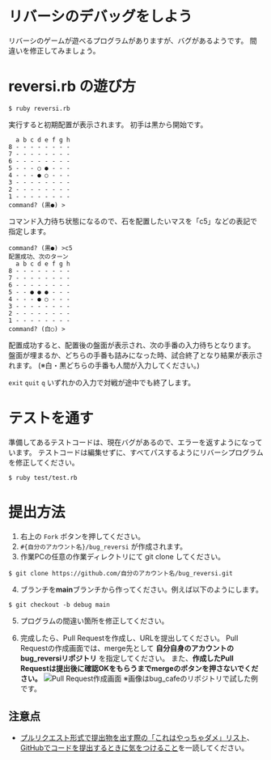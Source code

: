# リバーシのデバッグをしよう

リバーシのゲームが遊べるプログラムがありますが、バグがあるようです。
間違いを修正してみましょう。

# reversi.rb の遊び方

```
$ ruby reversi.rb
```

実行すると初期配置が表示されます。
初手は黒から開始です。

```
  a b c d e f g h
8 - - - - - - - -
7 - - - - - - - -
6 - - - - - - - -
5 - - - ○ ● - - -
4 - - - ● ○ - - -
3 - - - - - - - -
2 - - - - - - - -
1 - - - - - - - -
command? (黒●) >
```

コマンド入力待ち状態になるので、石を配置したいマスを「c5」などの表記で指定します。

```
command? (黒●) >c5
配置成功、次のターン
  a b c d e f g h
8 - - - - - - - -
7 - - - - - - - -
6 - - - - - - - -
5 - - ● ● ● - - -
4 - - - ● ○ - - -
3 - - - - - - - -
2 - - - - - - - -
1 - - - - - - - -
command? (白○) >
```

配置成功すると、配置後の盤面が表示され、次の手番の入力待ちとなります。
盤面が埋まるか、どちらの手番も詰みになった時、試合終了となり結果が表示されます。
(※白・黒どちらの手番も人間が入力してください。)

`exit` `quit` `q` いずれかの入力で対戦が途中でも終了します。

# テストを通す

準備してあるテストコードは、現在バグがあるので、エラーを返すようになっています。
テストコードは編集せずに、すべてパスするようにリバーシプログラムを修正してください。

```
$ ruby test/test.rb
```

# 提出方法

1. 右上の `Fork` ボタンを押してください。
2. `#{自分のアカウント名}/bug_reversi` が作成されます。
3. 作業PCの任意の作業ディレクトリにて git clone してください。

```
$ git clone https://github.com/自分のアカウント名/bug_reversi.git
```

4. ブランチを**main**ブランチから作ってください。例えば以下のようにします。

```
$ git checkout -b debug main
```

5. プログラムの間違い箇所を修正してください。

6. 完成したら、Pull Requestを作成し、URLを提出してください。
Pull Requestの作成画面では、merge先として **自分自身のアカウントのbug_reversiリポジトリ** を指定してください。
また、**作成したPull Requestは提出後に確認OKをもらうまでmergeのボタンを押さないでください。**
![Pull Request作成画面](https://user-images.githubusercontent.com/2603449/153869536-822379da-6eb0-4d25-92e4-685632508831.png)
※画像はbug_cafeのリポジトリで試した例です。

## 注意点
- [プルリクエスト形式で提出物を出す際の「これはやっちゃダメ」リスト](https://bootcamp.fjord.jp/pages/317)、[GitHubでコードを提出するときに気をつけること](https://bootcamp.fjord.jp/pages/info-for-github)を一読してください。

